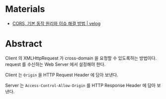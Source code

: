 # Materials

* [CORS, 기본 동작 원리와 이슈 해결 방법 | velog](https://velog.io/@nemo/cors)

# Abstract

Client 의 XMLHttpRequest 가 cross-domain 을 요청할 수 있도록하는 방법이다.
request 를 수신하는 Web Server 에서 설정해야 한다.

Client 는 `Origin` 을 HTTP Request Header 에 담아 보낸다.

Server 는 `Access-Control-Allow-Origin` 를 HTTP Response Header 에 담아 보낸다.
